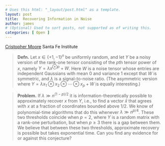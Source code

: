 ```yaml
---
# Uses this html: "_layout/post.html" as a template.
layout: post 
title:  Recovering Information in Noise
author: james
# (Optional) Used to sort posts, not supported as of writing this.
categories: [ Open ]
---
```




[Cristopher Moore](moore@santafe.edu) Santa Fe Institute 


> **Defn.**
Let $x \in \{+1,-1\}^n$ be uniformly random, and let $Y$ be a noisy version of the rank-one tensor consisting of the $p$th tensor power of $x$, namely $Y = \lambda x^{\otimes p} + W$. Here $W$ is a noise tensor whose entries are independent Gaussians with mean $0$ and variance $1$ except that $W$ is symmetric, and $\lambda$ is a signal-to-noise ratio. (The asymmetric version where $Y = \lambda x_1 \otimes x_2 \otimes \cdots \otimes x_p + W$ is equally interesting.)

>**Problem.**
If $\lambda \gg n^{(1-p)/2}$ it is information-theoretically possible to approximately recover $x$ from $Y$, i.e., to find a vector $\hat{x}$ that agrees with $x$ at a fraction of coordinates bounded above $1/2$. We know of polynomial-time algorithms that do this whenever $\lambda \gg n^{p/4}$. These two thresholds coincide when $p=2$, where $Y$ is a random matrix with a rank-one perturbation, but when $p \ge 3$ there is a gap between them. We believe that between these two thresholds, approximate recovery is possible but takes exponential time. Can you find any evidence for or against this conjecture?


